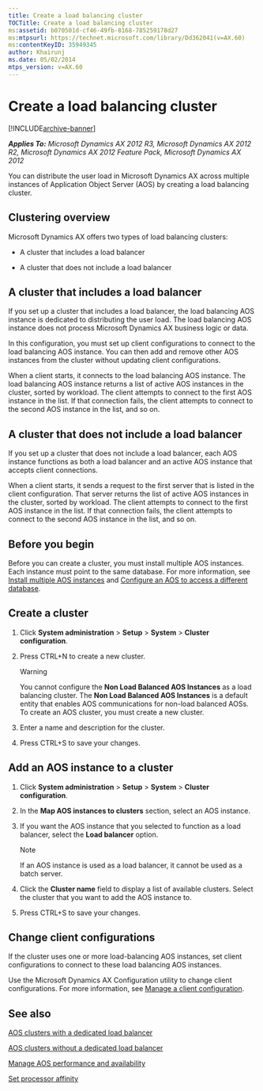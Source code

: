 ```yaml
---
title: Create a load balancing cluster
TOCTitle: Create a load balancing cluster
ms:assetid: b070501d-cf46-49fb-8168-785259178d27
ms:mtpsurl: https://technet.microsoft.com/library/Dd362041(v=AX.60)
ms:contentKeyID: 35949345
author: Khairunj
ms.date: 05/02/2014
mtps_version: v=AX.60
---
```


# Create a load balancing cluster 


[!INCLUDE[archive-banner](includes/archive-banner.md)]


_**Applies To:** Microsoft Dynamics AX 2012 R3, Microsoft Dynamics AX 2012 R2, Microsoft Dynamics AX 2012 Feature Pack, Microsoft Dynamics AX 2012_

You can distribute the user load in Microsoft Dynamics AX across multiple instances of Application Object Server (AOS) by creating a load balancing cluster.

## Clustering overview

Microsoft Dynamics AX offers two types of load balancing clusters:

  - A cluster that includes a load balancer

  - A cluster that does not include a load balancer

## A cluster that includes a load balancer

If you set up a cluster that includes a load balancer, the load balancing AOS instance is dedicated to distributing the user load. The load balancing AOS instance does not process Microsoft Dynamics AX business logic or data.

In this configuration, you must set up client configurations to connect to the load balancing AOS instance. You can then add and remove other AOS instances from the cluster without updating client configurations.

When a client starts, it connects to the load balancing AOS instance. The load balancing AOS instance returns a list of active AOS instances in the cluster, sorted by workload. The client attempts to connect to the first AOS instance in the list. If that connection fails, the client attempts to connect to the second AOS instance in the list, and so on.

## A cluster that does not include a load balancer

If you set up a cluster that does not include a load balancer, each AOS instance functions as both a load balancer and an active AOS instance that accepts client connections.

When a client starts, it sends a request to the first server that is listed in the client configuration. That server returns the list of active AOS instances in the cluster, sorted by workload. The client attempts to connect to the first AOS instance in the list. If that connection fails, the client attempts to connect to the second AOS instance in the list, and so on.

## Before you begin

Before you can create a cluster, you must install multiple AOS instances. Each instance must point to the same database. For more information, see [Install multiple AOS instances](install-multiple-aos-instances.md) and [Configure an AOS to access a different database](configure-an-aos-to-access-a-different-database.md).

## Create a cluster

1.  Click **System administration** \> **Setup** \> **System** \> **Cluster configuration**.

2.  Press CTRL+N to create a new cluster.
    

    > [!WARNING]
    > <P>You cannot configure the <STRONG>Non Load Balanced AOS Instances</STRONG> as a load balancing cluster. The <STRONG>Non Load Balanced AOS Instances</STRONG> is a default entity that enables AOS communications for non-load balanced AOSs. To create an AOS cluster, you must create a new cluster.</P>



3.  Enter a name and description for the cluster.

4.  Press CTRL+S to save your changes.

## Add an AOS instance to a cluster

1.  Click **System administration** \> **Setup** \> **System** \> **Cluster configuration**.

2.  In the **Map AOS instances to clusters** section, select an AOS instance.

3.  If you want the AOS instance that you selected to function as a load balancer, select the **Load balancer** option.
    

    > [!NOTE]
    > <P>If an AOS instance is used as a load balancer, it cannot be used as a batch server.</P>



4.  Click the **Cluster name** field to display a list of available clusters. Select the cluster that you want to add the AOS instance to.

5.  Press CTRL+S to save your changes.

## Change client configurations

If the cluster uses one or more load-balancing AOS instances, set client configurations to connect to these load balancing AOS instances.

Use the Microsoft Dynamics AX Configuration utility to change client configurations. For more information, see [Manage a client configuration](manage-a-client-configuration.md).

## See also

[AOS clusters with a dedicated load balancer](aos-clusters-with-a-dedicated-load-balancer.md)

[AOS clusters without a dedicated load balancer](aos-clusters-without-a-dedicated-load-balancer.md)

[Manage AOS performance and availability](manage-aos-performance-and-availability.md)

[Set processor affinity](set-processor-affinity.md)

  


